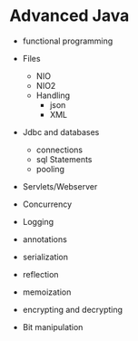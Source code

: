 # Advanced Java

- functional programming

- Files
  - NIO
  - NIO2
  - Handling
    - json
    - XML

- Jdbc and databases
  - connections
  - sql Statements
  - pooling

- Servlets/Webserver

- Concurrency

- Logging

- annotations

- serialization

- reflection

- memoization

- encrypting and decrypting
- Bit manipulation
